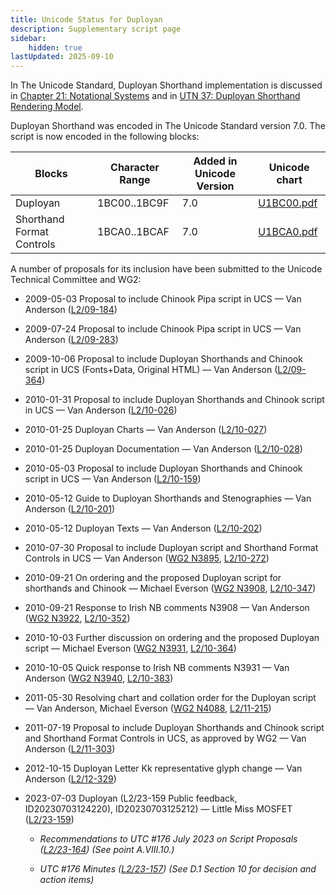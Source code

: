 ```yaml
---
title: Unicode Status for Duployan
description: Supplementary script page
sidebar:
    hidden: true
lastUpdated: 2025-09-10
---
```


In The Unicode Standard, Duployan Shorthand implementation is discussed in [Chapter 21: Notational Systems](https://www.unicode.org/versions/latest/core-spec/chapter-21/#G27643) and in [UTN 37: Duployan Shorthand Rendering Model](https://www.unicode.org/notes/tn37/).

[comment]: # (end of intro)

[comment]: # (start of blocks)

Duployan Shorthand was encoded in The Unicode Standard version 7.0. The script is now encoded in the following blocks:

| Blocks | Character Range | Added in Unicode Version | Unicode chart |
| ------ | --------------- | ------------------------ | ------------- |
| Duployan  | 1BC00..1BC9F | 7.0 | [U1BC00.pdf](http://www.unicode.org/charts/PDF/U1BC00.pdf) |
| Shorthand Format Controls  | 1BCA0..1BCAF | 7.0 | [U1BCA0.pdf](http://www.unicode.org/charts/PDF/U1BCA0.pdf) |

[comment]: # (end of blocks)

[comment]: # (start of chars)



[comment]: # (end of chars)

[comment]: # (start of rest)

A number of proposals for its inclusion have been submitted to the Unicode Technical Committee and WG2:

- 2009-05-03 Proposal to include Chinook Pipa script in UCS — Van Anderson ([L2/09-184](http://www.unicode.org/cgi-bin/GetMatchingDocs.pl?L2/09-184))

- 2009-07-24 Proposal to include Chinook Pipa script in UCS — Van Anderson ([L2/09-283](http://www.unicode.org/cgi-bin/GetMatchingDocs.pl?L2/09-283))

- 2009-10-06 Proposal to include Duployan Shorthands and Chinook script in UCS (Fonts+Data, Original HTML) — Van Anderson ([L2/09-364](http://www.unicode.org/cgi-bin/GetMatchingDocs.pl?L2/09-364))

- 2010-01-31 Proposal to include Duployan Shorthands and Chinook script in UCS — Van Anderson ([L2/10-026](http://www.unicode.org/cgi-bin/GetMatchingDocs.pl?L2/10-026))

- 2010-01-25 Duployan Charts — Van Anderson ([L2/10-027](http://www.unicode.org/cgi-bin/GetMatchingDocs.pl?L2/10-027))

- 2010-01-25 Duployan Documentation — Van Anderson ([L2/10-028](http://www.unicode.org/cgi-bin/GetMatchingDocs.pl?L2/10-028))

- 2010-05-03 Proposal to include Duployan Shorthands and Chinook script in UCS — Van Anderson ([L2/10-159](http://www.unicode.org/cgi-bin/GetMatchingDocs.pl?L2/10-159))

- 2010-05-12 Guide to Duployan Shorthands and Stenographies — Van Anderson ([L2/10-201](http://www.unicode.org/cgi-bin/GetMatchingDocs.pl?L2/10-201))

- 2010-05-12 Duployan Texts — Van Anderson ([L2/10-202](http://www.unicode.org/cgi-bin/GetMatchingDocs.pl?L2/10-202))

- 2010-07-30 Proposal to include Duployan script and Shorthand Format Controls in UCS — Van Anderson ([WG2 N3895](https://www.unicode.org/wg2/docs/n3895.pdf), [L2/10-272](http://www.unicode.org/cgi-bin/GetMatchingDocs.pl?L2/10-272))

- 2010-09-21 On ordering and the proposed Duployan script for shorthands and Chinook — Michael Everson ([WG2 N3908](https://www.unicode.org/wg2/docs/n3908.pdf),    [L2/10-347](http://www.unicode.org/cgi-bin/GetMatchingDocs.pl?L2/10-347))

- 2010-09-21 Response to Irish NB comments N3908 — Van Anderson ([WG2 N3922](https://www.unicode.org/wg2/docs/n3922.pdf), [L2/10-352](http://www.unicode.org/cgi-bin/GetMatchingDocs.pl?L2/10-352))

- 2010-10-03 Further discussion on ordering and the proposed Duployan script — Michael Everson ([WG2 N3931](https://www.unicode.org/wg2/docs/n3931.pdf), [L2/10-364](http://www.unicode.org/cgi-bin/GetMatchingDocs.pl?L2/10-364))

- 2010-10-05 Quick response to Irish NB comments N3931 — Van Anderson ([WG2 N3940](https://www.unicode.org/wg2/docs/n3940.pdf), [L2/10-383](http://www.unicode.org/cgi-bin/GetMatchingDocs.pl?L2/10-383))

- 2011-05-30 Resolving chart and collation order for the Duployan script — Van Anderson, Michael Everson ([WG2 N4088](https://www.unicode.org/wg2/docs/n4088.pdf), [L2/11-215](http://www.unicode.org/cgi-bin/GetMatchingDocs.pl?L2/11-215))

- 2011-07-19 Proposal to include Duployan Shorthands and Chinook script and Shorthand Format Controls in UCS, as approved by WG2 — Van Anderson ([L2/11-303](http://www.unicode.org/cgi-bin/GetMatchingDocs.pl?L2/11-303))

- 2012-10-15 Duployan Letter Kk representative glyph change — Van Anderson ([L2/12-329](http://www.unicode.org/cgi-bin/GetMatchingDocs.pl?L2/12-329))

- 2023-07-03 Duployan (L2/23-159 Public feedback, ID20230703124220), ID20230703125212) — Little Miss MOSFET ([L2/23-159](https://www.unicode.org/L2/L2023/23159-pubrev.html))

  - _Recommendations to UTC #176 July 2023 on Script Proposals ([L2/23-164](http://www.unicode.org/cgi-bin/GetMatchingDocs.pl?L2/23-164)) (See point A.VIII.10.)_

  - _UTC #176 Minutes ([L2/23-157](https://www.unicode.org/L2/L2023/23157.htm)) (See D.1 Section 10 for decision and action items)_
